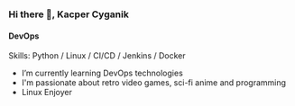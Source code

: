### Hi there 👋, Kacper Cyganik
#### DevOps

Skills: Python / Linux / CI/CD / Jenkins / Docker

- I’m currently learning DevOps technologies
- I'm passionate about retro video games, sci-fi anime and programming
- Linux Enjoyer
